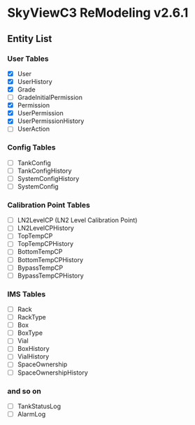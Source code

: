 # SkyViewC3 ReModeling v2.6.1

## Entity List

### User Tables

- [x] User
- [x] UserHistory
- [x] Grade
- [ ] GradeInitialPermission
- [x] Permission
- [x] UserPermission
- [x] UserPermissionHistory
- [ ] UserAction

### Config Tables

- [ ] TankConfig
- [ ] TankConfigHistory
- [ ] SystemConfigHistory
- [ ] SystemConfig

### Calibration Point Tables

- [ ] LN2LevelCP (LN2 Level Calibration Point)
- [ ] LN2LevelCPHistory
- [ ] TopTempCP
- [ ] TopTempCPHistory
- [ ] BottomTempCP
- [ ] BottomTempCPHistory
- [ ] BypassTempCP
- [ ] BypassTempCPHistory

### IMS Tables

- [ ] Rack
- [ ] RackType
- [ ] Box
- [ ] BoxType
- [ ] Vial
- [ ] BoxHistory
- [ ] VialHistory
- [ ] SpaceOwnership
- [ ] SpaceOwnershipHistory

### and so on

- [ ] TankStatusLog
- [ ] AlarmLog
